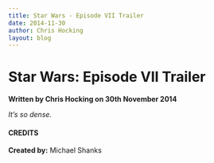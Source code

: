 ```yaml
---
title: Star Wars - Episode VII Trailer
date: 2014-11-30
author: Chris Hocking
layout: blog
---
```

# Star Wars: Episode VII Trailer

**Written by Chris Hocking on 30th November 2014**

*It’s so dense.*

#### CREDITS

**Created by:** Michael Shanks